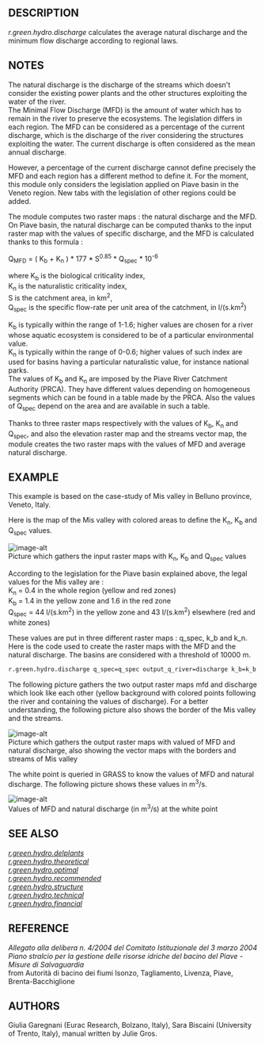 ## DESCRIPTION

*r.green.hydro.discharge* calculates the average natural discharge and
the minimum flow discharge according to regional laws.

## NOTES

The natural discharge is the discharge of the streams which doesn't
consider the existing power plants and the other structures exploiting
the water of the river.  
The Minimal Flow Discharge (MFD) is the amount of water which has to
remain in the river to preserve the ecosystems. The legislation differs
in each region. The MFD can be considered as a percentage of the current
discharge, which is the discharge of the river considering the
structures exploiting the water. The current discharge is often
considered as the mean annual discharge.  
  
However, a percentage of the current discharge cannot define precisely
the MFD and each region has a different method to define it. For the
moment, this module only considers the legislation applied on Piave
basin in the Veneto region. New tabs with the legislation of other
regions could be added.  
  
The module computes two raster maps : the natural discharge and the MFD.
On Piave basin, the natural discharge can be computed thanks to the
input raster map with the values of specific discharge, and the MFD is
calculated thanks to this formula :  
  
Q<sub>MFD</sub> = ( K<sub>b</sub> + K<sub>n</sub> ) \* 177 \*
S<sup>0.85</sup> \* Q<sub>spec</sub> \* 10<sup>-6</sup>  

where K<sub>b</sub> is the biological criticality index,  
K<sub>n</sub> is the naturalistic criticality index,  
S is the catchment area, in km<sup>2</sup>,  
Q<sub>spec</sub> is the specific flow-rate per unit area of the
catchment, in l/(s.km<sup>2</sup>)  

K<sub>b</sub> is typically within the range of 1-1.6; higher values are
chosen for a river whose aquatic ecosystem is considered to be of a
particular environmental value.  
K<sub>n</sub> is typically within the range of 0-0.6; higher values of
such index are used for basins having a particular naturalistic value,
for instance national parks.  
The values of K<sub>b</sub> and K<sub>n</sub> are imposed by the Piave
River Catchment Authority (PRCA). They have different values depending
on homogeneous segments which can be found in a table made by the PRCA.
Also the values of Q<sub>spec</sub> depend on the area and are available
in such a table.  
  
Thanks to three raster maps respectively with the values of
K<sub>b</sub>, K<sub>n</sub> and Q<sub>spec</sub>, and also the
elevation raster map and the streams vector map, the module creates the
two raster maps with the values of MFD and average natural discharge.

## EXAMPLE

This example is based on the case-study of Mis valley in Belluno
province, Veneto, Italy.  
  
Here is the map of the Mis valley with colored areas to define the
K<sub>n</sub>, K<sub>b</sub> and Q<sub>spec</sub> values.

![image-alt](r.green.hydro.discharge_input.png)  
Picture which gathers the input raster maps with K<sub>n</sub>,
K<sub>b</sub> and Q<sub>spec</sub> values

According to the legislation for the Piave basin explained above, the
legal values for the Mis valley are :  
K<sub>n</sub> = 0.4 in the whole region (yellow and red zones)  
K<sub>b</sub> = 1.4 in the yellow zone and 1.6 in the red zone  
Q<sub>spec</sub> = 44 l/(s.km<sup>2</sup>) in the yellow zone and 43
l/(s.km<sup>2</sup>) elsewhere (red and white zones)  
  
These values are put in three different raster maps : q\_spec, k\_b and
k\_n.  
Here is the code used to create the raster maps with the MFD and the
natural discharge. The basins are considered with a threshold of 10000
m.  
  
```sh
r.green.hydro.discharge q_spec=q_spec output_q_river=discharge k_b=k_b k_n=k_n output_mfd=mfd elevation=elevation output_streams=streams threshold=100000
```

The following picture gathers the two output raster maps mfd and
discharge which look like each other (yellow background with colored
points following the river and containing the values of discharge). For
a better understanding, the following picture also shows the border of
the Mis valley and the streams.  
  
![image-alt](r.green.hydro.discharge_output.png)  
Picture which gathers the output raster maps with valued of MFD and
natural discharge, also showing the vector maps with the borders and
streams of Mis valley

The white point is queried in GRASS to know the values of MFD and
natural discharge. The following picture shows these values in
m<sup>3</sup>/s.  
  
![image-alt](r.green.hydro.discharge_output_table.png)  
Values of MFD and natural discharge (in m<sup>3</sup>/s) at the white
point

## SEE ALSO

*[r.green.hydro.delplants](r.green.hydro.delplants.md)  
[r.green.hydro.theoretical](r.green.hydro.theoretical.md)  
[r.green.hydro.optimal](r.green.hydro.optimal.md)  
[r.green.hydro.recommended](r.green.hydro.recommended.md)  
[r.green.hydro.structure](r.green.hydro.structure.md)  
[r.green.hydro.technical](r.green.hydro.technical.md)  
[r.green.hydro.financial](r.green.hydro.financial.md)*

## REFERENCE

*Allegato alla delibera n. 4/2004 del Comitato Istituzionale del 3 marzo
2004  
Piano stralcio per la gestione delle risorse idriche del bacino del
Piave - Misure di Salvaguardia*  
from Autorità di bacino dei fiumi Isonzo, Tagliamento, Livenza, Piave,
Brenta-Bacchiglione

## AUTHORS

Giulia Garegnani (Eurac Research, Bolzano, Italy), Sara Biscaini
(University of Trento, Italy), manual written by Julie Gros.
